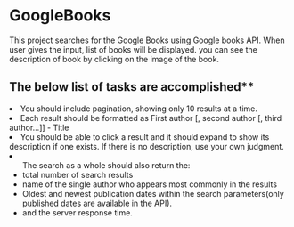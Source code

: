 # GoogleBooks
This project searches for the Google Books using Google books API. When user gives the input, list of books will be displayed. you can see the description of book by clicking on the image of the book. <br>
## The below list of tasks are accomplished**
  <li>You should include pagination, showing only 10 results at a time.</li>
  <li>Each result should be formatted as First author [, second author [, third author...]] - Title </li>
  <li>You should be able to click a result and it should expand to show its description if one exists. If there is no description, use your own judgment.</li>
  <li><ul>The search as a whole should also return the:
      <li>total number of search results</li>
      <li>name of the single author who appears most commonly in the results</li>
      <li>Oldest and newest publication dates within the search parameters(only published dates are available in the API).</li>
      <li>and the server response time.</li>
  </ul>
  </li>
